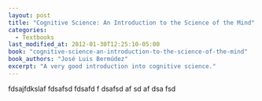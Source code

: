 ```yaml
---
layout: post
title: "Cognitive Science: An Introduction to the Science of the Mind"
categories:
  - Textbooks
last_modified_at: 2012-01-30T12:25:10-05:00
book: "cognitive-science-an-introduction-to-the-science-of-the-mind"
book_authors: "José Luis Bermúdez"
excerpt: "A very good introduction into cognitive science."
---
```


fdsajfdkslaf
fdsafsd
fdsafd
f
dsafsd
af
sd
af
dsa
fsd
